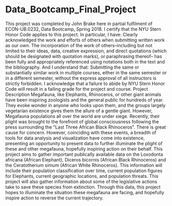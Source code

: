 # Data_Bootcamp_Final_Project
This project was completed by John Brake here in partial fulfilment of ECON-UB.0232,
Data Bootcamp, Spring 2018. I certify that the NYU Stern Honor Code applies to this project.
In particular, I have:
Clearly acknowledged the work and efforts of others when submitting written work as our own.
The incorporation of the work of others–including but not limited to their ideas, data, creative
expression, and direct quotations (which should be designated with quotation marks), or paraphrasing
thereof– has been fully and appropriately referenced using notations both in the text
and the bibliography.
And I understand that:
Submitting the same or substantially similar work in multiple courses, either in the same semester
or in a different semester, without the express approval of all instructors is strictly forbidden.
I acknowledge that a failure to abide by NYU Stern Honor Code will result in a failing grade for
the project and course.
Project Description
Megafauna, like Elephants, Rhinoceros, or other giant animals have been inspiring zoologists and the general 
public for hundreds of year. They evoke wonder in anyone who looks upon them, and the groups largely 
vegetarian existence gives them the allure of a gentle giant. However, Megafauna populations all over the world 
are under siege.  Recently, their plight was brought to the forefront of global consciousness following 
the press surrounding the "Last Three African Black Rhinoceros". There is great cause for concern. 
However, coinciding with these events, a breadth of tools for data analysis and visualization have come into 
existence, presenting an opportunity to present data to further illuminate the plight of these and other 
megafauna, hopefully inspiring action on their behalf. 
This project aims to gather important publically available data on the 
Loxodonta africana (African Elephant), Diceros bicornis (African Black Rhinoceros) and the Ceratotherium simum 
(African White Rhinoceros). This information will include their population classification over time, current 
population figures for Elephants, current geographic locations, and population threats. This project will also 
gather information about some of the legislative actions take to save these species from extinction. Through 
this data, this project hopes to illuminate the situation these megafauna are facing, and hopefully inspire 
action to reverse the current trajectory. 

